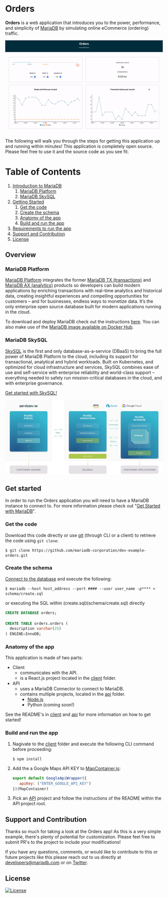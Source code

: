 # Orders

**Orders** is a web application that introduces you to the power, performance, and simplicity of [MariaDB](https://mariadb.com/products/) by simulating online eCommerce (ordering) traffic.

<p align="center" spacing="10">
    <kbd>
        <img src="media/demo.gif" />
    </kbd>
</p>

The following will walk you through the steps for getting this application up and running within minutes! This application is completely open source. Please feel free to use it and the source code as you see fit.

# Table of Contents
1. [Introduction to MariaDB](#overview)
    1. [MariaDB Platform](#platform)
    2. [MariaDB SkySQL](#skysql)
2. [Getting Started](#get-started)
    1. [Get the code](#code)
    2. [Create the schema](#schema)
    3. [Anatomy of the app](#app)
    4. [Build and run the app](#build-run)
2. [Requirements to run the app](#requirements)
3. [Support and Contribution](#support-contribution)
4. [License](#license)

## Overview <a name="overview"></a>

### MariaDB Platform <a name="platform"></a>

[MariaDB Platform](https://mariadb.com/products/mariadb-platform/) integrates the former [MariaDB TX (transactions)](https://mariadb.com/products/mariadb-platform-transactional/) and [MariaDB AX (analytics)](https://mariadb.com/products/mariadb-platform-analytical/) products so developers can build modern applications by enriching transactions with real-time analytics and historical data, creating insightful experiences and compelling opportunities for customers – and for businesses, endless ways to monetize data. It’s the only enterprise open source database built for modern applications running in the cloud.

To download and deploy MariaDB check out the instructions [here](https://mariadb.com/docs/deploy/installation/). You can also make use of the [MariaDB image available on Docker Hub](https://hub.docker.com/_/mariadb).

### MariaDB SkySQL <a name="skysql">

[SkySQL](https://mariadb.com/products/skysql/) is the first and only database-as-a-service (DBaaS) to bring the full power of MariaDB Platform to the cloud, including its support for transactional, analytical and hybrid workloads. Built on Kubernetes, and optimized for cloud infrastructure and services, SkySQL combines ease of use and self-service with enterprise reliability and world-class support – everything needed to safely run mission-critical databases in the cloud, and with enterprise governance.

[Get started with SkySQL!](https://mariadb.com/products/skysql/#get-started)

<p align="center" spacing="10">
    <kbd>
        <img src="media/skysql.png" />
    </kbd>
</p>

## Get started <a name="get-started"></a>

In order to run the Orders application you will need to have a MariaDB instance to connect to. For more information please check out "[Get Started with MariaDB](https://mariadb.com/get-started-with-mariadb/)".

### Get the code <a name="code"></a>

Download this code directly or use [git](git-scm.org) (through CLI or a client) to retrieve the code using `git clone`:

```
$ git clone https://github.com/mariadb-corporation/dev-example-orders.git
```

### Create the schema <a name="schema"></a>

[Connect to the database](https://mariadb.com/kb/en/connecting-to-mariadb/) and execute the following:

```
$ mariadb --host host_address --port #### --user user_name -p**** < schema/create.sql
```

or executing the SQL within (create.sql)(schema/create.sql) directly

```sql
CREATE DATABASE orders;

CREATE TABLE orders.orders (
  description varchar(25) 
) ENGINE=InnoDB;
```

### Anatomy of the app <a name="app"></a>

This application is made of two parts:

* Client
    - communicates with the API.
    - is a React.js project located in the [client](client) folder.
* API
    - uses a MariaDB Connector to connect to MariaDB.
    - contains multiple projects, located in the [api](api) folder.
        - [Node.js](api/nodejs)
        - Python (coming soon!)

See the README's in [client](client/README.md) and [api](api/README.md) for more information on how to get started!

### Build and run the app <a name="build-run"></a>

   1. Nagivate to the [client](client) folder and execute the following CLI command before proceeding:

      ```
      $ npm install
      ```

   2. Add the a Google Maps API KEY to [MapContainer.js](client/src/components/MapContainer.js#L248):

      ```javascript
      export default GoogleApiWrapper({
         apiKey: ("ENTER_GOOGLE_API_KEY")
      })(MapContainer)
      ```

   3. Pick an [API](api) project and follow the instructions of the README within the API project root.

## Support and Contribution <a name="support-contribution"></a>

Thanks so much for taking a look at the Orders app! As this is a very simple example, there's plenty of potential for customization. Please feel free to submit PR's to the project to include your modifications!

If you have any questions, comments, or would like to contribute to this or future projects like this please reach out to us directly at developers@mariadb.com or on [Twitter](https://twitter.com/mariadb).

## License <a name="license"></a>
[![License](https://img.shields.io/badge/License-MIT-blue.svg?style=plastic)](https://opensource.org/licenses/MIT)